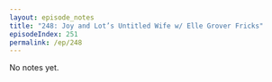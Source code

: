 ```yaml
---
layout: episode_notes
title: "248: Joy and Lot’s Untitled Wife w/ Elle Grover Fricks"
episodeIndex: 251
permalink: /ep/248
---
```

No notes yet.
